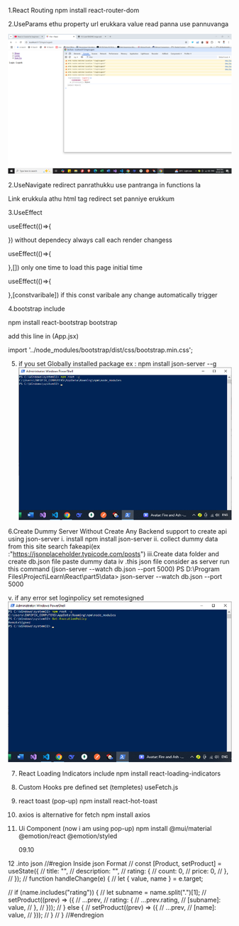 1.React Routing
npm install react-router-dom

2.UseParams
ethu property url erukkara value read panna use pannuvanga

![Sample ScreenShot](image-1.png)

2.UseNavigate
redirect panrathukku use pantranga in functions la

Link erukkula athu html tag redirect set panniye erukkum

3.UseEffect

useEffect(()=>{

}) without dependecy always call each render changess

useEffect(()=>{

},[]) only one time to load this page initial time

useEffect(()=>{

},[constvaribale]) if this const varibale any change automatically trigger

4.bootstrap include

npm install react-bootstrap bootstrap

add this line in (App.jsx)

import '../node_modules/bootstrap/dist/css/bootstrap.min.css';

5. if you set Globally installed package
   ex : npm install json-server --g
   ![location image](image.png)

6.Create Dummy Server Without Create Any Backend support to create api using json-server
i. install npm install json-server
ii. collect dummy data from this site search fakeapi(ex :"https://jsonplaceholder.typicode.com/posts")
iii.Create data folder and create db.json file paste dummy data
iv .this json file consider as server run this command
(json-server --watch db.json --port 5000)
PS D:\Program Files\Project\Learn\React\part5\data> json-server --watch db.json --port 5000

v. if any error set loginpolicy set remotesigned
![remotesigned](image-2.png)

7. React Loading Indicators include
   npm install react-loading-indicators

8. Custom Hooks pre defined set (templetes)
   useFetch.js

9. react toast (pop-up)
   npm install react-hot-toast

10. axios is alternative for fetch
    npm install axios

11. Ui Component (now i am using pop-up)
    npm install @mui/material @emotion/react @emotion/styled

    09.10

12 .into json
//#region Inside json Format
// const [Product, setProduct] = useState({
// title: "",
// description: "",
// rating: {
// count: 0,
// price: 0,
// },
// });
// function handleChange(e) {
// let { value, name } = e.target;

// if (name.includes("rating")) {
// let subname = name.split(".")[1];
// setProduct((prev) => ({
// ...prev,
// rating: {
// ...prev.rating,
// [subname]: value,
// },
// }));
// } else {
// setProduct((prev) => ({
// ...prev,
// [name]: value,
// }));
// }
// }
//#endregion
